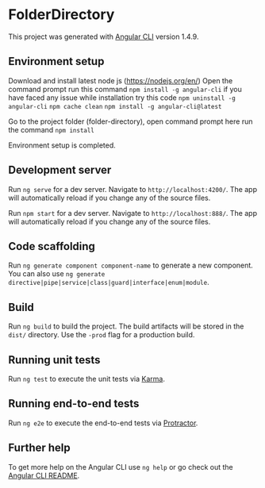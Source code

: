 # FolderDirectory

This project was generated with [Angular CLI](https://github.com/angular/angular-cli) version 1.4.9.

## Environment setup
Download and install latest node js (https://nodejs.org/en/)
Open the command prompt run this command  `npm install -g angular-cli` 
if you have faced any issue while installation try this code
`npm uninstall -g angular-cli`
`npm cache clean`
`npm install -g angular-cli@latest`

Go to the project folder (folder-directory), open command prompt here  run the command `npm install`

Environment setup is completed.


## Development server

Run `ng serve` for a dev server. Navigate to `http://localhost:4200/`. The app will automatically reload if you change any of the source files.

Run `npm start` for a dev server. Navigate to `http://localhost:888/`. The app will automatically reload if you change any of the source files.

## Code scaffolding

Run `ng generate component component-name` to generate a new component. You can also use `ng generate directive|pipe|service|class|guard|interface|enum|module`.

## Build

Run `ng build` to build the project. The build artifacts will be stored in the `dist/` directory. Use the `-prod` flag for a production build.

## Running unit tests

Run `ng test` to execute the unit tests via [Karma](https://karma-runner.github.io).

## Running end-to-end tests

Run `ng e2e` to execute the end-to-end tests via [Protractor](http://www.protractortest.org/).

## Further help

To get more help on the Angular CLI use `ng help` or go check out the [Angular CLI README](https://github.com/angular/angular-cli/blob/master/README.md).
